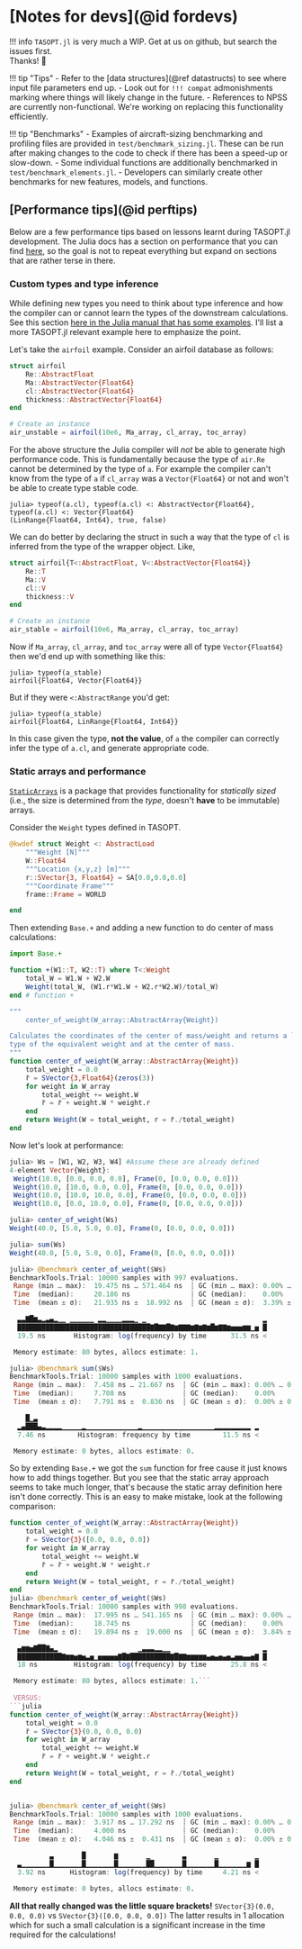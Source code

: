 # [Notes for devs](@id fordevs)

!!! info
    `TASOPT.jl` is very much a WIP. Get at us on github, but search the issues first.  
    Thanks! 🙂

!!! tip "Tips"
    - Refer to the [data structures](@ref datastructs) to see where input file parameters end up.
    - Look out for `!!! compat` admonishments marking where things will likely change in the future.
    - References to NPSS are currently non-functional. We're working on replacing this functionality efficiently.

!!! tip "Benchmarks"
    - Examples of aircraft-sizing benchmarking and profiling files are provided in `test/benchmark_sizing.jl`. These can be run after making changes to the code to check if there has been a speed-up or slow-down.
    - Some individual functions are additionally benchmarked in `test/benchmark_elements.jl`.
    - Developers can similarly create other benchmarks for new features, models, and functions.


## [Performance tips](@id perftips)

Below are a few performance tips based on lessons learnt during TASOPT.jl development. The Julia docs has a section on performance that you can find [here](https://docs.julialang.org/en/v1/manual/performance-tips/), so the goal is not to repeat everything but expand on sections that are rather terse in there. 

### Custom types and type inference 

While defining new types you need to think about type inference and how the compiler can or cannot learn the types of the downstream calculations. See this section [here in the Julia manual that has some examples](https://docs.julialang.org/en/v1/manual/performance-tips/#Avoid-fields-with-abstract-type). I'll list a more TASOPT.jl relevant example here to emphasize the point. 

Let's take the `airfoil` example. Consider an airfoil database as follows:
```julia
struct airfoil
	Re::AbstractFloat
	Ma::AbstractVector{Float64}
	cl::AbstractVector{Float64}
	thickness::AbstractVector{Float64}
end

# Create an instance
air_unstable = airfoil(10e6, Ma_array, cl_array, toc_array)
```

For the above structure the Julia compiler will *not* be able to generate high performance code. This is fundamentally because the type of `air.Re` cannot be determined by the type of `a`. For example the compiler can't know from the type of `a` if `cl_array` was a `Vector{Float64}` or not and won't be able to create type stable code.

```julia-repl
julia> typeof(a.cl), typeof(a.cl) <: AbstractVector{Float64}, typeof(a.cl) <: Vector{Float64}
(LinRange{Float64, Int64}, true, false)
```

We can do better by declaring the struct in such a way that the type of `cl` is inferred from the type of the wrapper object. Like,
```julia
struct airfoil{T<:AbstractFloat, V<:AbstractVector{Float64}}
	Re::T
	Ma::V
	cl::V
	thickness::V
end

# Create an instance
air_stable = airfoil(10e6, Ma_array, cl_array, toc_array)
```

Now if `Ma_array`, `cl_array`, and `toc_array` were all of type `Vector{Float64}` then we'd end up with something like this:
```julia-repl
julia> typeof(a_stable)
airfoil{Float64, Vector{Float64}}
```
 
 But if they were  `<:AbstractRange` you'd get:
 ```
julia> typeof(a_stable)
airfoil{Float64, LinRange{Float64, Int64}}
```

In this case given the type, **not the value**, of `a` the compiler can correctly infer 
the type of `a.cl`, and generate appropriate code. 

### Static arrays and performance

[`StaticArrays`](https://github.com/JuliaArrays/StaticArrays.jl) is a package that provides functionality for *statically sized* (i.e., the size is determined from the *type*, doesn't **have** to be immutable) arrays.

Consider the `Weight` types defined in TASOPT.

```julia
@kwdef struct Weight <: AbstractLoad
	"""Weight [N]"""
	W::Float64
	"""Location {x,y,z} [m]"""
	r::SVector{3, Float64} = SA[0.0,0.0,0.0]
	"""Coordinate Frame"""
	frame::Frame = WORLD

end
```

Then extending `Base.+` and adding a new function to do center of mass calculations:
```julia
import Base.+

function +(W1::T, W2::T) where T<:Weight
	total_W = W1.W + W2.W
	Weight(total_W, (W1.r*W1.W + W2.r*W2.W)/total_W)
end # function +

"""
    center_of_weight(W_array::AbstractArray{Weight})

Calculates the coordinates of the center of mass/weight and returns a `Weight`
type of the equivalent weight and at the center of mass.
"""
function center_of_weight(W_array::AbstractArray{Weight})
    total_weight = 0.0
    r̄ = SVector{3,Float64}(zeros(3))
    for weight in W_array
        total_weight += weight.W
        r̄ = r̄ + weight.W * weight.r
    end
    return Weight(W = total_weight, r = r̄./total_weight)
end

```

Now let's look at performance:

```julia
julia> Ws = [W1, W2, W3, W4] #Assume these are already defined
4-element Vector{Weight}:
 Weight(10.0, [0.0, 0.0, 0.0], Frame(0, [0.0, 0.0, 0.0]))
 Weight(10.0, [10.0, 0.0, 0.0], Frame(0, [0.0, 0.0, 0.0]))
 Weight(10.0, [10.0, 10.0, 0.0], Frame(0, [0.0, 0.0, 0.0]))
 Weight(10.0, [0.0, 10.0, 0.0], Frame(0, [0.0, 0.0, 0.0]))

julia> center_of_weight(Ws)
Weight(40.0, [5.0, 5.0, 0.0], Frame(0, [0.0, 0.0, 0.0]))

julia> sum(Ws)
Weight(40.0, [5.0, 5.0, 0.0], Frame(0, [0.0, 0.0, 0.0]))

julia> @benchmark center_of_weight($Ws)
BenchmarkTools.Trial: 10000 samples with 997 evaluations.
 Range (min … max):  19.475 ns … 571.464 ns  ┊ GC (min … max): 0.00% … 92.64%
 Time  (median):     20.186 ns               ┊ GC (median):    0.00%
 Time  (mean ± σ):   21.935 ns ±  18.992 ns  ┊ GC (mean ± σ):  3.39% ±  3.80%

  ▃▃▇█▆▃▂▃▄▂▁▁ ▁▁▁▁▁▁ ▂▂▁▁▁▁▂▂▂▁ ▁                             ▂
  █████████████████████████████████▇█▇▇█▇▆▇▇▇▆▇▆▇▆█▆▇▇▆▅▅▅▆▆▁▅ █
  19.5 ns       Histogram: log(frequency) by time      31.5 ns <

 Memory estimate: 80 bytes, allocs estimate: 1.

julia> @benchmark sum($Ws)
BenchmarkTools.Trial: 10000 samples with 1000 evaluations.
 Range (min … max):  7.458 ns … 21.667 ns  ┊ GC (min … max): 0.00% … 0.00%
 Time  (median):     7.708 ns              ┊ GC (median):    0.00%
 Time  (mean ± σ):   7.791 ns ±  0.836 ns  ┊ GC (mean ± σ):  0.00% ± 0.00%

    █▁▃                                                       
  ▂▄███▄▃▂▂▂▂▁▁▁▁▁▂▁▁▁▁▁▁▁▁▁▁▁▁▁▂▁▁▁▁▁▁▁▁▁▁▁▁▁▁▁▁▁▁▂▂▂▂▂▂▂▂▂ ▂
  7.46 ns        Histogram: frequency by time        11.5 ns <

 Memory estimate: 0 bytes, allocs estimate: 0.
 ```
So by extending `Base.+` we got the `sum` function for free cause it just knows how to add things together. But you see that the static array approach seems to take much longer, that's because the 
static array definition here isn't done correctly. This is an easy to make mistake, look at the following comparison: 

```julia
function center_of_weight(W_array::AbstractArray{Weight})
    total_weight = 0.0
    r̄ = SVector{3}([0.0, 0.0, 0.0])
    for weight in W_array
        total_weight += weight.W
        r̄ = r̄ + weight.W * weight.r
    end
    return Weight(W = total_weight, r = r̄./total_weight)
end
julia> @benchmark center_of_weight($Ws)
BenchmarkTools.Trial: 10000 samples with 998 evaluations.
 Range (min … max):  17.995 ns … 541.165 ns  ┊ GC (min … max): 0.00% … 94.78%
 Time  (median):     18.745 ns               ┊ GC (median):    0.00%
 Time  (mean ± σ):   19.894 ns ±  19.000 ns  ┊ GC (mean ± σ):  3.84% ±  3.87%

  ▄▆▆▅▇██▇▄▂                    ▁▃▃▃▂▂▁▁                       ▂
  ███████████▇▆▆▅▆▅▃▅▁▅▅▅▅▅▇█▇██████████▇█▇▇▆▆▆▆▆▄▅▄▅▄▅▃▅▅▄▄▅▇ █
  18 ns         Histogram: log(frequency) by time      25.8 ns <

 Memory estimate: 80 bytes, allocs estimate: 1.```
 
 VERSUS:
```julia
function center_of_weight(W_array::AbstractArray{Weight})
    total_weight = 0.0
    r̄ = SVector{3}(0.0, 0.0, 0.0)
    for weight in W_array
        total_weight += weight.W
        r̄ = r̄ + weight.W * weight.r
    end
    return Weight(W = total_weight, r = r̄./total_weight)
end


julia> @benchmark center_of_weight($Ws)
BenchmarkTools.Trial: 10000 samples with 1000 evaluations.
 Range (min … max):  3.917 ns … 17.292 ns  ┊ GC (min … max): 0.00% … 0.00%
 Time  (median):     4.000 ns              ┊ GC (median):    0.00%
 Time  (mean ± σ):   4.046 ns ±  0.431 ns  ┊ GC (mean ± σ):  0.00% ± 0.00%

          ▃       █       ▆       ▁        ▃       ▁         ▁
  ▃▁▁▁▁▁▁▁█▁▁▁▁▁▁▁█▁▁▁▁▁▁▁█▁▁▁▁▁▁▁██▁▁▁▁▁▁▁█▁▁▁▁▁▁▁█▁▁▁▁▁▁▁▆ █
  3.92 ns      Histogram: log(frequency) by time     4.21 ns <

 Memory estimate: 0 bytes, allocs estimate: 0.

```

**All that really changed was the little square brackets!**
`SVector{3}(0.0, 0.0, 0.0)` vs `SVector{3}([0.0, 0.0, 0.0])`
The latter results in 1 allocation which for such a small calculation is a significant increase in the time required for the calculations!